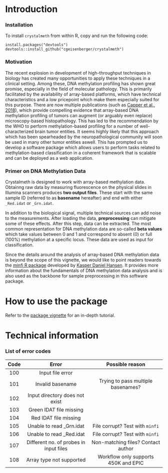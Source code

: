 # Introduction

### Installation 

To install `crystalmeth` from within R, copy and run the following code:

```{r}
install.packages("devtools")
devtools::install_github("cgeisenberger/crystalmeth")
```


### Motivation 

The recent explosion in development of high-throughput techniques in biology has created
many opportunities to apply these techniques in a clinical setting. Among these, DNA methylation
profiling has shown great promise, especially in the field of molecular pathology. This is primarily
facilitated by the availability of array-based platforms, which have technical characteristics 
and a low pricepoint which make them especially suited for this purpose. There are now multiple 
publications (such as [Capper et al., 2018](https://www.nature.com/articles/nature26000)), which 
provide compelling evidence that array-based DNA methylation profiling of tumors can augment
(or arguably even replace) microscopy-based histopathology. This has led to the recommendation
by the WHO to perform methylation-based profiling for a number of well-characterized brain tumor 
entities. It seems highly likely that this approach which has been spearheaded by the neuropathological
community will soon be used in many other tumor entities aswell. This has prompted us to develop 
a software package which allows users to perform tasks related to methylation-based classification
in a coherent framework that is scalable and can be deployed as a web application. 


### Primer on DNA Methylation Data

Crystalmeth is designed to work with array-based methylation data. Obtainng raw data by measuring fluorescence on the physical slides in Illumina scanners produces **two output files**. These start with the same sample ID (referred to as **basename** hereafter) and end with either `_Red.idat` or `_Grn.idat`.

In addition to the biological signal, multiple technical sources can add noise to the measurements. After loading the data, **preprocessing** can mitigate some of these effects. After this step, data can be extracted. The most common representation for DNA methylation data are so-called **beta values** which take values between 0 and 1 and correspond to absent (0) or full (100%) methylation at a specific locus. These data are used as input for classification. 

Since the details around the analysis of array-based DNA methylation data is beyond the scope of this vignette, we would like to point readers towards the [minfi R package](https://bioconductor.org/packages/release/bioc/html/minfi.html) developed by [Kasper Daniel Hansen](http://www.hansenlab.org). It provides more information about the fundamentals of DNA methylation data analysis and is also used as the backbone for sample preprocessing in this software package.



# How to use the package

Refer to the [package vignette](./included/vignette.pdf) for an in-depth tutorial.



# Technical information

### List of error codes


| Code          | Error                                   | Possible reason                      |
|:-------------:|:---------------------------------------:|:------------------------------------:|
| 100           | Input file error                        |                                      |
| 101           | Invalid basename                        | Trying to pass multiple basenames?   |
| 102           | Input directory does not exist          |                                      |
| 103           | Green IDAT file missing                 |                                      |
| 104           | Red IDAT file missing                   |                                      |
| 105           | Unable to read _Grn.idat                | File corrupt? Test with `minfi`      |
| 106           | Unable to read _Red.idat                | File corrupt? Test with `minfi`      |
| 107           | Different no. of probes in input files  | Non-matching files? Contact author   |
| 108           | Array type not supported                | Workflow only supports 450K and EPIC |
